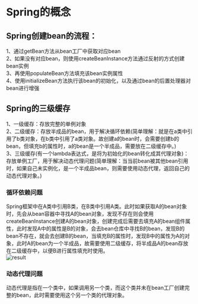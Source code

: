 # Spring的概念
## Spring创建bean的流程：  
1、通过getBean方法从bean工厂中获取对应bean  
2、如果没有对应bean，则使用createBeanInstance方法通过反射的方式创建bean实例  
3、再使用populateBean方法填充该bean实例属性  
4、使用initializeBean方法执行该bean的初始化，以及通过bean的后置处理器对bean进行增强 
## Spring的三级缓存
1、一级缓存：存放完整的单例对象   
2、二级缓存：存放半成品的bean，用于解决循环依赖(简单理解：就是在a类中引用了b类对象，在b类中引用了a类对象。故创建a的bean时，会需要创建b的bean，但填充b的属性时，a的bean是一个半成品，需要放在二级缓存中。)  
3、三级缓存(有一个lambda表达式，是将为初始化的bean转化成其代理对象)：存放单例工厂，用于解决动态代理问题(简单理解：当当前bean被其他bean引用时，如果自己未实例化，是一个半成品bean，则需要使用动态代理，返回自己的动态代理对象。)    
### 循环依赖问题
Spring框架中在A类中引用B类，在B类中引用A类。此时如果获取A的bean对象时，先会从bean容器中寻找A的bean对象，发现不存在则会使用createBeanInstance创建A的bean对象，创建完成后需要去填充A的bean组件属性，此时发现A中的属性是B的对象，会去bean仓库中寻找B的bean，发现B的bean不存在，就会去创建B的bean，当填充B的属性时，发现B中的属性为A的对象，此时A的bean为一个半成品，故需要使用二级缓存，将半成品A的bean存放在二级缓存中，以便B进行属性填充时使用。  
![result](https://static01.imgkr.com/temp/182e6ed55c974c3fb1fe9a4f15873623.png)
### 动态代理问题   
动态代理是指在一个类中，如果调用另一个类，而这个类并未在bean工厂创建完整的bean，此时需要使用这个另一个类的代理对象。  

 
